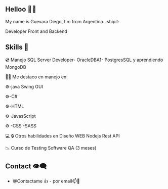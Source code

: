 ## Helloo :wave::wave:
My name is Guevara Diego, I´m from Argentina. :shipit:

Developer Front and Backend

## Skills :speech_balloon:

:cd: Manejo SQL Server Developer- OracleDBA1- PostgresSQL y aprendiendo MongoDB 

:technologist: Me destaco en manejo en:

:gear:-java Swing GUI

:gear:-C#

:gear:-HTML

:gear:-JavasScript

:gear: -CSS -SASS

:computer: :lock: Otros habilidades en Diseño WEB Nodejs Rest API

:chart_with_downwards_trend: Curso de Testing Software QA (3 meses)

## Contact :eye_speech_bubble:
- @Contactame :+1: - por email📫:call_me_hand:


<!---
Diebut/Diebut is a ✨ special ✨ repository because its `README.md` (this file) appears on your GitHub profile.
You can click the Preview link to take a look at your changes.
--->
